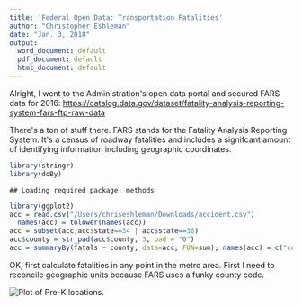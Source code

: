 ```yaml
---
title: 'Federal Open Data: Transportation Fatalities'
author: "Christopher Eshleman"
date: "Jan. 3, 2018" 
output:
  word_document: default
  pdf_document: default
  html_document: default
---
```




Alright, I went to the Administration's open data portal and secured FARS data for 2016: https://catalog.data.gov/dataset/fatality-analysis-reporting-system-fars-ftp-raw-data

There's a ton of stuff there. FARS stands for the Fatality Analysis Reporting System. It's a census of roadway fatalities and includes a signifcant amount of identifying information including geographic coordinates. 


```r
library(stringr) 
library(doBy) 
```

```
## Loading required package: methods
```

```r
library(ggplot2) 
acc = read.csv("/Users/chriseshleman/Downloads/accident.csv") 
  names(acc) = tolower(names(acc)) 
acc = subset(acc,acc$state==34 | acc$state==36) 
acc$county = str_pad(acc$county, 3, pad = "0") 
acc = summaryBy(fatals ~ county, data=acc, FUN=sum); names(acc) = c("county","fatals")
```

OK, first calculate fatalities in any point in the metro area. First I need to reconcile geographic units because FARS uses a funky county code. 

![Plot of Pre-K locations.]({{site.baseurl}}/images/PreK.png)
